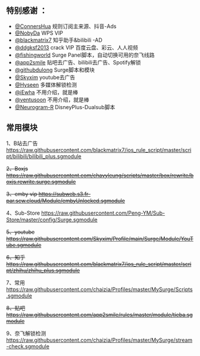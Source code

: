 ## 特别感谢 ：

* [@ConnersHua](https://github.com/DivineEngine/Profiles/tree/master) 规则订阅主来源、抖音-Ads
* [@NobyDa](https://github.com/NobyDa/Script/tree/master) WPS VIP
* [@blackmatrix7](https://github.com/blackmatrix7/ios_rule_script) 知乎助手&bilibili -AD
* [@ddgksf2013](https://github.com/ddgksf2013/Cuttlefish/blob/master/Rewrite/UnlockApp.conf) crack VIP 百度云盘、彩云、人人视频
* [@fishingworld](https://github.com/fishingworld/something/tree/main/NetflixSelect) Surge Panel脚本，自动切换可用的奈飞线路
* [@app2smile](https://github.com/app2smile/rules) 贴吧去广告、bilibili去广告、Spotify解锁
* [@githubdulong](https://github.com/githubdulong/Script) Surge脚本和模块
* [@Skyxim](https://github.com/Skyxim/Profile/tree/main/Surge/Module) youtube去广告
* [@Hyseen](https://gist.github.com/Hyseen) 多媒体解锁检测
* [@iEwha](https://github.com/iEwha/Profiles) 不用介绍，就是棒
* [@ventusoon](https://github.com/ventusoon/ventus) 不用介绍，就是棒
* [@Neurogram-R](https://github.com/Neurogram-R/Surge) DisneyPlus-Dualsub脚本


## 常用模块
1、B站去广告
https://raw.githubusercontent.com/blackmatrix7/ios_rule_script/master/script/bilibili/bilibili_plus.sgmodule

~~2、Boxjs
https://raw.githubusercontent.com/chavyleung/scripts/master/box/rewrite/boxjs.rewrite.surge.sgmodule~~

~~3、emby vip
https://subweb.s3.fr-par.scw.cloud/Module/embyUnlocked.sgmodule~~

4、Sub-Store
https://raw.githubusercontent.com/Peng-YM/Sub-Store/master/config/Surge.sgmodule

~~5、youtube
https://raw.githubusercontent.com/Skyxim/Profile/main/Surge/Module/YouTube.sgmodule~~

~~6、知乎
https://raw.githubusercontent.com/blackmatrix7/ios_rule_script/master/script/zhihu/zhihu_plus.sgmodule~~

7、常用
https://raw.githubusercontent.com/chaizia/Profiles/master/MySurge/Scripts.sgmodule

~~8、贴吧
https://raw.githubusercontent.com/app2smile/rules/master/module/tieba.sgmodule~~

9、奈飞解锁检测
https://raw.githubusercontent.com/chaizia/Profiles/master/MySurge/stream-check.sgmodule

